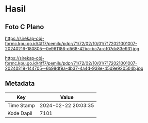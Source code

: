 # Hasil

## Foto C Plano

https://sirekap-obj-formc.kpu.go.id/4ff7/pemilu/pdpr/71/72/02/10/01/7172021001007-20240216-180805--0e961186-d568-42bc-bc7a-cf07dc83e931.jpg

https://sirekap-obj-formc.kpu.go.id/4ff7/pemilu/pdpr/71/72/02/10/01/7172021001007-20240219-144705--6b98df9a-db37-4a4d-938e-45d9e920504b.jpg


## Metadata

| Key        | Value               |
| ---------- | ------------------- |
| Time Stamp | 2024-02-22 20:03:35 |
| Kode Dapil | 7101                |



